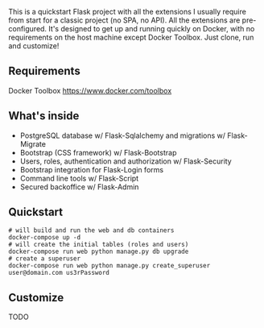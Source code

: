 This is a quickstart Flask project with all the extensions I usually require from start for a classic project (no SPA, no API). All the extensions are pre-configured. It's designed to get up and running quickly on Docker, with no requirements on the host machine except Docker Toolbox. Just clone, run and customize!

## Requirements

Docker Toolbox https://www.docker.com/toolbox

## What's inside

* PostgreSQL database w/ Flask-Sqlalchemy and migrations w/ Flask-Migrate
* Bootstrap (CSS framework) w/ Flask-Bootstrap
* Users, roles, authentication and authorization w/ Flask-Security
* Bootstrap integration for Flask-Login forms
* Command line tools w/ Flask-Script
* Secured backoffice w/ Flask-Admin

## Quickstart

```
# will build and run the web and db containers
docker-compose up -d
# will create the initial tables (roles and users)
docker-compose run web python manage.py db upgrade
# create a superuser
docker-compose run web python manage.py create_superuser user@domain.com us3rPassword
```

## Customize

TODO
